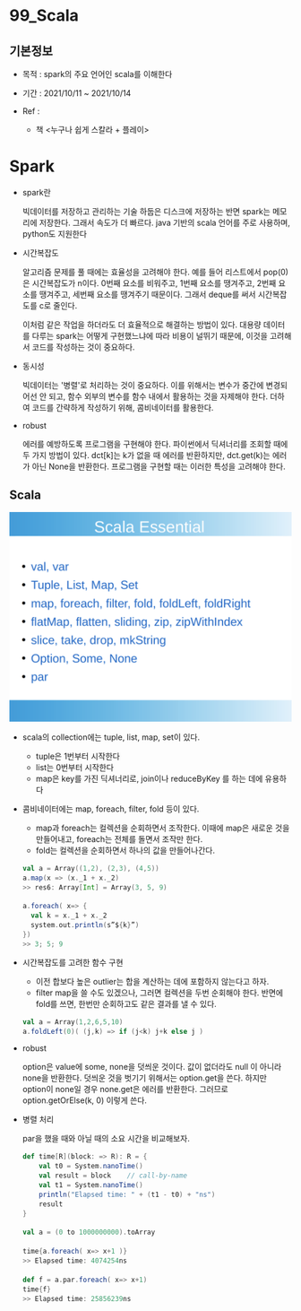 # 99_Scala

## 기본정보

- 목적 : spark의 주요 언어인 scala를 이해한다
- 기간 : 2021/10/11 ~ 2021/10/14
- Ref : 

  - 책 <누구나 쉽게 스칼라 + 플레이>



# Spark

- spark란

  빅데이터를 저장하고 관리하는 기술 하둡은 디스크에 저장하는 반면 spark는 메모리에 저장한다. 그래서 속도가 더 빠르다. java 기반의 scala 언어를 주로 사용하며, python도 지원한다

- 시간복잡도

  알고리즘 문제를 풀 때에는 효율성을 고려해야 한다. 예를 들어 리스트에서 pop(0)은 시간복잡도가 n이다. 0번째 요소를 비워주고, 1번째 요소를 땡겨주고, 2번째 요소를 땡겨주고, 세번째 요소를 땡겨주기 때문이다. 그래서 deque를 써서 시간복잡도를 c로 줄인다.

  이처럼 같은 작업을 하더라도 더 효율적으로 해결하는 방법이 있다. 대용량 데이터를 다루는 spark는 어떻게 구현했느냐에 따라 비용이 널뛰기 때문에, 이것을 고려해서 코드를 작성하는 것이 중요하다.

- 동시성

  빅데이터는 '병렬'로 처리하는 것이 중요하다. 이를 위해서는 변수가 중간에 변경되어선 안 되고, 함수 외부의 변수를 함수 내에서 활용하는 것을 자제해야 한다. 더하여 코드를 간략하게 작성하기 위해, 콤비네이터를 활용한다.

- robust

  에러를 예방하도록 프로그램을 구현해야 한다. 파이썬에서 딕셔너리를 조회할 때에 두 가지 방법이 있다. dct[k]는 k가 없을 때 에러를 반환하지만, dct.get(k)는 에러가 아닌 None을 반환한다. 프로그램을 구현할 때는 이러한 특성을 고려해야 한다.

## Scala

![scala](./scala.png)

- scala의 collection에는 tuple, list, map, set이 있다.

  - tuple은 1번부터 시작한다
  - list는 0번부터 시작한다
  - map은 key를 가진 딕셔너리로, join이나 reduceByKey 를 하는 데에 유용하다

- 콤비네이터에는 map, foreach, filter, fold 등이 있다.

  - map과 foreach는 컬렉션을 순회하면서 조작한다. 이때에 map은 새로운 것을 만들어내고, foreach는 전체를 돌면서 조작만 한다.
  - fold는 컬렉션을 순회하면서 하나의 값을 만들어나간다.

  ```scala
  val a = Array((1,2), (2,3), (4,5))
  a.map(x => (x._1 + x._2)
  >> res6: Array[Int] = Array(3, 5, 9)
  
  a.foreach( x=> {
  	val k = x._1 + x._2
  	system.out.println(s”${k}”)
  })
  >> 3; 5; 9
  ```

- 시간복잡도를 고려한 함수 구현

  - 이전 합보다 높은 outlier는 합을 계산하는 데에 포함하지 않는다고 하자.
  - filter map을 쓸 수도 있겠으나, 그러면 컬렉션을 두번 순회해야 한다. 반면에 fold를 쓰면, 한번만 순회하고도 같은 결과를 낼 수 있다.

  ```scala
  val a = Array(1,2,6,5,10)
  a.foldLeft(0)( (j,k) => if (j<k) j+k else j )
  ```

- robust

  option은 value에 some, none을 덧씌운 것이다. 값이 없더라도 null 이 아니라 none을 반환한다. 덧씌운 것을 벗기기 위해서는 option.get을 쓴다. 하지만 option이 none일 경우 none.get은 에러를 반환한다. 그러므로 option.getOrElse(k, 0) 이렇게 쓴다.

- 병렬 처리

  par을 했을 때와 아닐 때의 소요 시간을 비교해보자.

  ```scala
  def time[R](block: => R): R = {
      val t0 = System.nanoTime()
      val result = block    // call-by-name
      val t1 = System.nanoTime()
      println("Elapsed time: " + (t1 - t0) + "ns")
      result
  }
  
  val a = (0 to 1000000000).toArray
  
  time{a.foreach( x=> x+1 )}
  >> Elapsed time: 4074254ns
  
  def f = a.par.foreach( x=> x+1)
  time{f}
  >> Elapsed time: 25856239ns
  ```